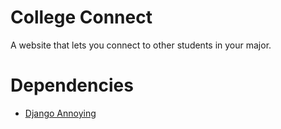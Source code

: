 # College Connect

A website that lets you connect to other students in your major.

# Dependencies

* [Django Annoying](https://github.com/skorokithakis/django-annoying)
